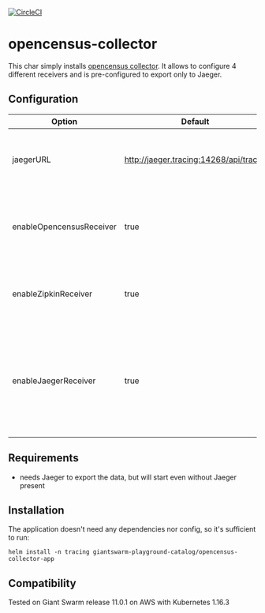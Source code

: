 [![CircleCI](https://circleci.com/gh/giantswarm/opencensus-collector-app.svg?style=shield)](https://circleci.com/gh/giantswarm/opencensus-collector-app)

# opencensus-collector

This char simply installs [opencensus collector](https://opencensus.io/service/components/collector/).
It allows to configure 4 different receivers and is pre-configured to export only to Jaeger.

## Configuration

| Option | Default | Decription |
|--------|---------|------------|
|jaegerURL|http://jaeger.tracing:14268/api/traces|URL of Jaeger server to output data with Jaeger exporter|
|enableOpencensusReceiver|true|enable opencensus protocol receiver (default port: 55678)|
|enableZipkinReceiver|true|enable zipkin protocol receiver (default port: 9411)|
|enableJaegerReceiver|true|enable jaeger protocol (both TChannel and HTTP) receiver (default ports: 14267 & 14268)|

## Requirements

- needs Jaeger to export the data, but will start even without Jaeger present

## Installation

The application doesn't need any dependencies nor config, so it's sufficient to run:

```text
helm install -n tracing giantswarm-playground-catalog/opencensus-collector-app
```

## Compatibility

Tested on Giant Swarm release 11.0.1 on AWS with Kubernetes 1.16.3
